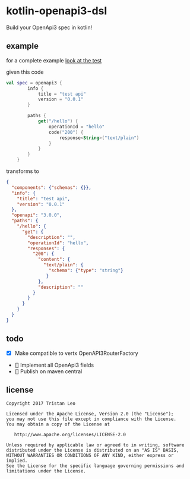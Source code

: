 # kotlin-openapi3-dsl

Build your OpenApi3 spec in kotlin!

## example

for a complete example [look at the test](src/test/kotlin/OpenApi3BuilderTest.kt)

given this code

```kotlin
val spec = openapi3 {
        info {
            title = "test api"
            version = "0.0.1"
        }

        paths {
            get("/hello") {
                operationId = "hello"
                code("200") {
                    response<String>("text/plain")
                }
            }
        }
    }
```

transforms to
```json
{
  "components": {"schemas": {}},
  "info": {
    "title": "test api",
    "version": "0.0.1"
  },
  "openapi": "3.0.0",
  "paths": {
    "/hello": {
      "get": {
        "description": "",
        "operationId": "hello",
        "responses": {
          "200": {
            "content": {
              "text/plain": {
                "schema": {"type": "string"}
               }
            },
            "description": ""
          }
        }
      }
    }
  }
}
```

## todo

- [x] Make compatible to vertx OpenAPI3RouterFactory
- [] Implement all OpenApi3 fields
- [] Publish on maven central


## license
```
Copyright 2017 Tristan Leo

Licensed under the Apache License, Version 2.0 (the "License");
you may not use this file except in compliance with the License.
You may obtain a copy of the License at

   http://www.apache.org/licenses/LICENSE-2.0

Unless required by applicable law or agreed to in writing, software
distributed under the License is distributed on an "AS IS" BASIS,
WITHOUT WARRANTIES OR CONDITIONS OF ANY KIND, either express or implied.
See the License for the specific language governing permissions and
limitations under the License.
```